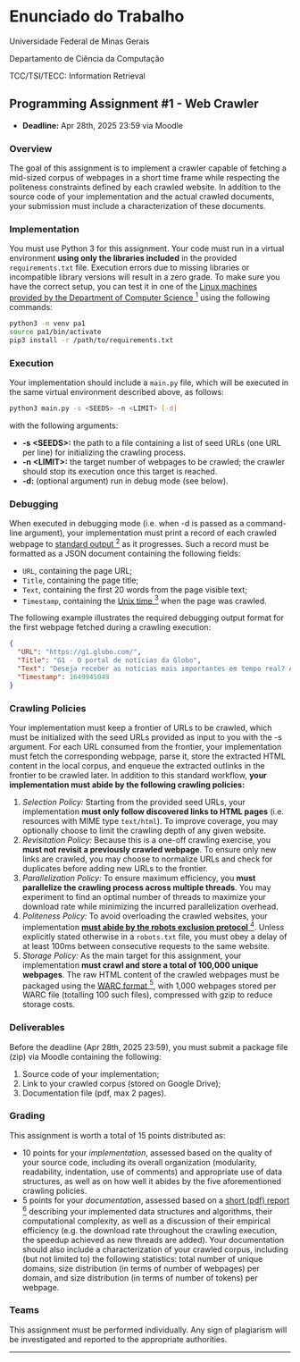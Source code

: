 # Enunciado do Trabalho

Universidade Federal de Minas Gerais

Departamento de Ciência da Computação

TCC/TSI/TECC: Information Retrieval

## Programming Assignment #1 - Web Crawler

- **Deadline:** Apr 28th, 2025 23:59 via Moodle

### Overview

The goal of this assignment is to implement a crawler capable of fetching a mid-sized corpus of webpages in a short time frame while respecting the politeness constraints defined by each crawled website. In addition to the source code of your implementation and the actual crawled documents, your submission must include a characterization of these documents.

### Implementation

You must use Python 3 for this assignment. Your code must run in a virtual environment **using only the libraries included** in the provided `requirements.txt` file. Execution errors due to missing libraries or incompatible library versions will result in a zero grade. To make sure you have the correct setup, you can test it in one of the [Linux machines provided by the Department of Computer Science $^{1}$][Link_CRC] using the following commands:

[Link_CRC]: https://www.crc.dcc.ufmg.br/doku.php/infraestrutura/laboratorios/linux

```bash
python3 -m venv pa1
source pa1/bin/activate
pip3 install -r /path/to/requirements.txt
```

### Execution

Your implementation should include a `main.py` file, which will be executed in the same virtual environment described above, as follows:

```bash
python3 main.py -s <SEEDS> -n <LIMIT> [-d]
```

with the following arguments:

- **-s \<SEEDS>:** the path to a file containing a list of seed URLs (one URL per line) for initializing the crawling process.
- **-n \<LIMIT>:** the target number of webpages to be crawled; the crawler should stop its execution once this target is reached.
- **-d:** (optional argument) run in debug mode (see below).

### Debugging

When executed in debugging mode (i.e. when -d is passed as a command-line argument), your implementation must print a record of each crawled webpage to [standard output $^2$][StandardOutput] as it progresses. Such a record must be formatted as a JSON document containing the following fields:

[StandardOutput]: https://en.wikipedia.org/wiki/Standard_streams#Standard_output_(stdout)

- `URL`, containing the page URL;
- `Title`, containing the page title;
- `Text`, containing the first 20 words from the page visible text;
- `Timestamp`, containing the [Unix time $^3$][UnixTime] when the page was crawled.

[UnixTime]: https://en.wikipedia.org/wiki/Unix_time

The following example illustrates the required debugging output format for the first webpage fetched during a crawling execution:

```json
{
  "URL": "https://g1.globo.com/",
  "Title": "G1 - O portal de notícias da Globo",
  "Text": "Deseja receber as notícias mais importantes em tempo real? Ative as notificações do G1! Agora não Ativar Gasto familiar Despesa",
  "Timestamp": 1649945049
}
```

### Crawling Policies

Your implementation must keep a frontier of URLs to be crawled, which must be initialized with the seed URLs provided as input to you with the -s argument. For each URL consumed from the frontier, your implementation must fetch the corresponding webpage, parse it, store the extracted HTML content in the local corpus, and enqueue the extracted outlinks in the frontier to be crawled later. In addition to this standard workflow, **your implementation must abide by the following crawling policies:**

1. _Selection Policy:_ Starting from the provided seed URLs, your implementation **must only follow discovered links to HTML pages** (i.e. resources with MIME type `text/html`). To improve coverage, you may optionally choose to limit the crawling depth of any given website.
2. _Revisitation Policy:_ Because this is a one-off crawling exercise, you **must not revisit a previously crawled webpage**. To ensure only new links are crawled, you may choose to normalize URLs and check for duplicates before adding new URLs to the frontier.
3. _Parallelization Policy:_ To ensure maximum efficiency, you **must parallelize the crawling process across multiple threads**. You may experiment to find an optimal number of threads to maximize your download rate while minimizing the incurred parallelization overhead.
4. _Politeness Policy:_ To avoid overloading the crawled websites, your implementation [**must abide by the robots exclusion protocol** $^4$][4]. Unless explicitly stated otherwise in a `robots.txt` file, you must obey a delay of at least 100ms between consecutive requests to the same website.
5. _Storage Policy:_ As the main target for this assignment, your implementation **must crawl and store a total of 100,000 unique webpages**. The raw HTML content of the crawled webpages must be packaged using the [WARC format $^5$][5], with 1,000 webpages stored per WARC file (totalling 100 such files), compressed with gzip to reduce storage costs.

### Deliverables

Before the deadline (Apr 28th, 2025 23:59), you must submit a package file (zip) via Moodle containing the following:

1. Source code of your implementation;
2. Link to your crawled corpus (stored on Google Drive);
3. Documentation file (pdf, max 2 pages).

### Grading

This assignment is worth a total of 15 points distributed as:

- 10 points for your _implementation_, assessed based on the quality of your source code, including its overall organization (modularity, readability, indentation, use of comments) and appropriate use of data structures, as well as on how well it abides by the five aforementioned crawling policies.
- 5 points for your _documentation_, assessed based on a [short (pdf) report $^6$][6] describing your implemented data structures and algorithms, their computational complexity, as well as a discussion of their empirical efficiency (e.g. the download rate throughout the crawling execution, the speedup achieved as new threads are added). Your documentation should also include a characterization of your crawled corpus, including (but not limited to) the following statistics: total number of unique domains, size distribution (in terms of number of webpages) per domain, and size distribution (in terms of number of tokens) per webpage.

### Teams

This assignment must be performed individually. Any sign of plagiarism will be investigated and reported to the appropriate authorities.

[4]: https://en.wikipedia.org/wiki/Robots_exclusion_standard
[5]: https://en.wikipedia.org/wiki/Web_ARChive
[6]: https://portalparts.acm.org/hippo/latex_templates/acmart-primary.zip "Your documentation should be no longer than 2 pages and use the ACM LATEX template (sample-sigconf.tex)"

---
